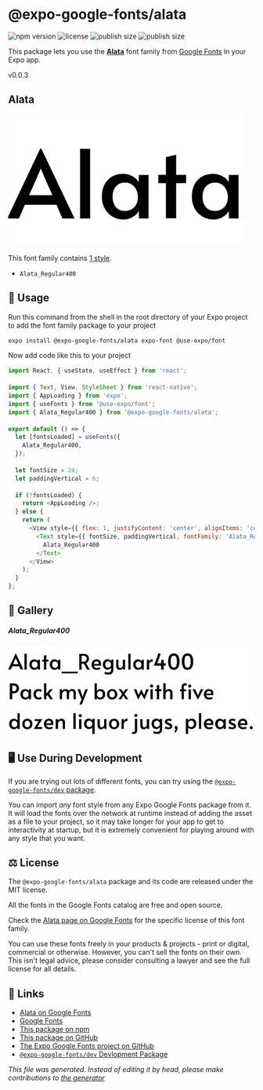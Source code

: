 # @expo-google-fonts/alata

![npm version](https://flat.badgen.net/npm/v/@expo-google-fonts/alata)
![license](https://flat.badgen.net/github/license/expo/google-fonts)
![publish size](https://flat.badgen.net/packagephobia/install/@expo-google-fonts/alata)
![publish size](https://flat.badgen.net/packagephobia/publish/@expo-google-fonts/alata)

This package lets you use the [**Alata**](https://fonts.google.com/specimen/Alata) font family from [Google Fonts](https://fonts.google.com/) in your Expo app.

v0.0.3

## Alata

![Alata](./font-family.png)

This font family contains [1 style](#gallery).

- `Alata_Regular400`

## 🔡 Usage

Run this command from the shell in the root directory of your Expo project to add the font family package to your project
```sh
expo install @expo-google-fonts/alata expo-font @use-expo/font
```

Now add code like this to your project
```js
import React, { useState, useEffect } from 'react';

import { Text, View, StyleSheet } from 'react-native';
import { AppLoading } from 'expo';
import { useFonts } from '@use-expo/font';
import { Alata_Regular400 } from '@expo-google-fonts/alata';

export default () => {
  let [fontsLoaded] = useFonts({
    Alata_Regular400,
  });

  let fontSize = 24;
  let paddingVertical = 6;

  if (!fontsLoaded) {
    return <AppLoading />;
  } else {
    return (
      <View style={{ flex: 1, justifyContent: 'center', alignItems: 'center' }}>
        <Text style={{ fontSize, paddingVertical, fontFamily: 'Alata_Regular400' }}>
          Alata_Regular400
        </Text>
      </View>
    );
  }
};

```

## 📖 Gallery

##### Alata_Regular400
![Alata_Regular400](./0e69926cd849e08f0dfa58fa809a89d58262ec6a29e3dd4e2c59ea279301b12e.ttf.png)


## 🖥️ Use During Development

If you are trying out lots of different fonts, you can try using the [`@expo-google-fonts/dev` package](https://github.com/expo/google-fonts/tree/master/font-packages/dev#readme).

You can import *any* font style from any Expo Google Fonts package from it. It will load the fonts
over the network at runtime instead of adding the asset as a file to your project, so it may take longer
for your app to get to interactivity at startup, but it is extremely convenient
for playing around with any style that you want.

## ⚖️ License

The `@expo-google-fonts/alata` package and its code are released under the MIT license.

All the fonts in the Google Fonts catalog are free and open source.

Check the [Alata page on Google Fonts](https://fonts.google.com/specimen/Alata) for the specific license of this font family.

You can use these fonts freely in your products & projects - print or digital, commercial or otherwise. However, you can't sell the fonts on their own. This isn't legal advice, please consider consulting a lawyer and see the full license for all details.

## 🔗 Links

- [Alata on Google Fonts](https://fonts.google.com/specimen/Alata)
- [Google Fonts](https://fonts.google.com/)
- [This package on npm](https://www.npmjs.com/package/@expo-google-fonts/alata)
- [This package on GitHub](https://github.com/expo/google-fonts/tree/master/font-packages/alata)
- [The Expo Google Fonts project on GitHub](https://github.com/expo/google-fonts)
- [`@expo-google-fonts/dev` Devlopment Package](https://github.com/expo/google-fonts/tree/master/font-packages/dev)


*This file was generated. Instead of editing it by head, please make contributions to [the generator](https://github.com/expo/google-fonts/tree/master/packages/generator)*
